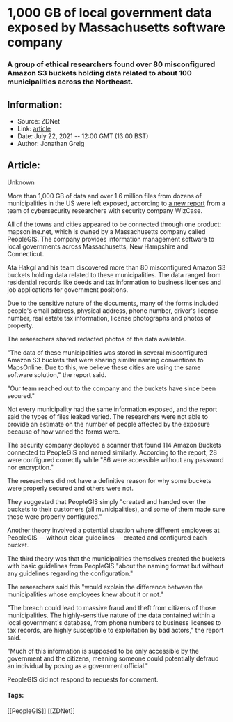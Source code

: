 # 1,000 GB of local government data exposed by Massachusetts software company
### A group of ethical researchers found over 80 misconfigured Amazon S3 buckets holding data related to about 100 municipalities across the Northeast.

## Information:
+ Source: ZDNet
+ Link: [article](https://www.zdnet.com/article/1000-gb-of-local-government-data-exposed-by-massachusetts-software-company/)
+ Date: July 22, 2021 -- 12:00 GMT (13:00 BST)
+ Author: Jonathan Greig


## Article:
Unknown

More than 1,000 GB of data and over 1.6 million files from dozens of municipalities in the US were left exposed, according to [a new report](https://www.wizcase.com/blog/us-municipality-breach-report/) from a team of cybersecurity researchers with security company WizCase. 


All of the towns and cities appeared to be connected through one product: mapsonline.net, which is owned by a Massachusetts company called PeopleGIS. The company provides information management software to local governments across Massachusetts, New Hampshire and Connecticut. 

Ata Hakçıl and his team discovered more than 80 misconfigured Amazon S3 buckets holding data related to these municipalities. The data ranged from residential records like deeds and tax information to business licenses and job applications for government positions. 

Due to the sensitive nature of the documents, many of the forms included people's email address, physical address, phone number, driver's license number, real estate tax information, license photographs and photos of property. 

The researchers shared redacted photos of the data available. 

"The data of these municipalities was stored in several misconfigured Amazon S3 buckets that were sharing similar naming conventions to MapsOnline. Due to this, we believe these cities are using the same software solution," the report said. 

"Our team reached out to the company and the buckets have since been secured."






Not every municipality had the same information exposed, and the report said the types of files leaked varied. The researchers were not able to provide an estimate on the number of people affected by the exposure because of how varied the forms were. 

The security company deployed a scanner that found 114 Amazon Buckets connected to PeopleGIS and named similarly. According to the report, 28 were configured correctly while "86 were accessible without any password nor encryption."

The researchers did not have a definitive reason for why some buckets were properly secured and others were not. 

They suggested that PeopleGIS simply "created and handed over the buckets to their customers (all municipalities), and some of them made sure these were properly configured."

Another theory involved a potential situation where different employees at PeopleGIS -- without clear guidelines -- created and configured each bucket. 

The third theory was that the municipalities themselves created the buckets with basic guidelines from PeopleGIS "about the naming format but without any guidelines regarding the configuration."

The researchers said this "would explain the difference between the municipalities whose employees knew about it or not."

"The breach could lead to massive fraud and theft from citizens of those municipalities. The highly-sensitive nature of the data contained within a local government's database, from phone numbers to business licenses to tax records, are highly susceptible to exploitation by bad actors," the report said. 

"Much of this information is supposed to be only accessible by the government and the citizens, meaning someone could potentially defraud an individual by posing as a government official."

PeopleGIS did not respond to requests for comment. 





#### Tags:
[[PeopleGIS]] [[ZDNet]]

